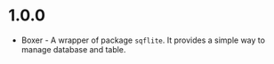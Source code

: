 # 1.0.0

* Boxer - A wrapper of package `sqflite`. It provides a simple way to manage database and table.